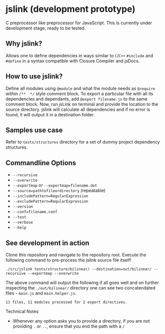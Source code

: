 jslink (development prototype)
================================

C preprocessor like preprocessor for JavaScript. This is currently under development stage, ready to be tested.

Why jslink?
-------------
Allows one to define dependencies in ways similar to `C`/`C++` `#include` and `#define` in a syntax compatible with
Closure Compiler and jsDocs.

How to use jslink?
--------------------

Define all modules using `@module` and what the module needs as `@require` within `/**  */` style comment block. To
export a particular file with all its dependencies and dependants, add `@export filename.js` to the same comment block.
Now, run jsLink on terminal and provide the location to the source directory. jslink will calculate all dependencies
and if no error is found, it will output it in a destination folder.

Samples use case
----------------
Refer to `tests/structures` directory for a set of dummy project dependency structures.


Commandline Options
-------------------
- `--recursive`
- `--overwrite`
- `--exportmap` or `--exportmap=filename.dot`
- `--source=pathtofileordirectory` (repeatable)
- `--includePattern=RegularExpression`
- `--excludePattern=ReqularExpression`
- `--version`
- `--conf=filename.conf`
- `--test`
- `--verbose`
- `--help`


See development in action
-------------------------
Clone this repository and navigate to the repository root. Execute the following command to pre-process the jslink
source file itself!

```
./src/jslink tests/structure/bilinear/ --destination=out/bilinear/ --recursive --exportmap --overwrite
```

The above command will output the following if all goes well and on further inspecting the `./out/bilinear/` directory
one can see two concatendated files - `main.js` and `main.helper.js`.

```
11 files, 11 modules processed for 2 export directives.
```

Technical Notes
- Whenever any option asks you to provide a directory, if you are not providing `.` or `..`, ensure that you end the
  path with a `/`